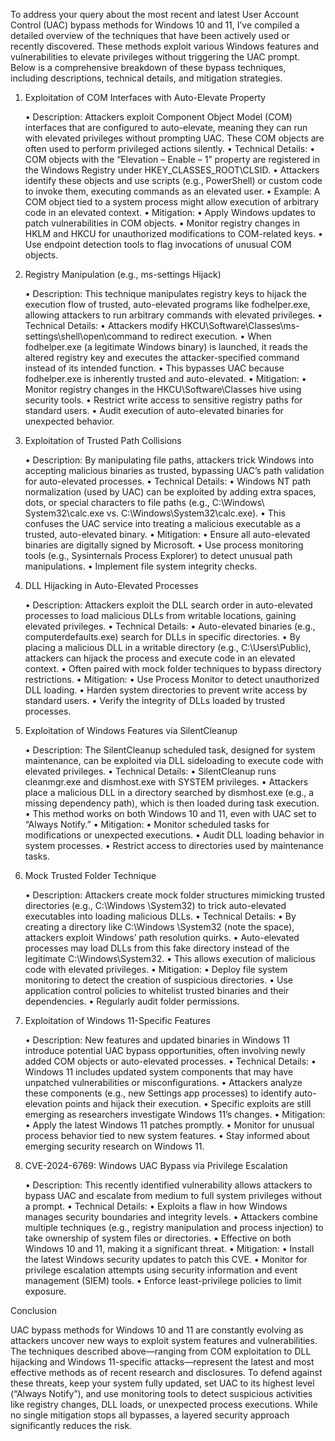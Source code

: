 To address your query about the most recent and latest User Account Control (UAC) bypass methods for Windows 10 and 11, I’ve compiled a detailed overview of the techniques that have been actively used or recently discovered. These methods exploit various Windows features and vulnerabilities to elevate privileges without triggering the UAC prompt. Below is a comprehensive breakdown of these bypass techniques, including descriptions, technical details, and mitigation strategies.

1. Exploitation of COM Interfaces with Auto-Elevate Property

	•	Description: Attackers exploit Component Object Model (COM) interfaces that are configured to auto-elevate, meaning they can run with elevated privileges without prompting UAC. These COM objects are often used to perform privileged actions silently.
	•	Technical Details:
	•	COM objects with the “Elevation – Enable – 1” property are registered in the Windows Registry under HKEY_CLASSES_ROOT\CLSID.
	•	Attackers identify these objects and use scripts (e.g., PowerShell) or custom code to invoke them, executing commands as an elevated user.
	•	Example: A COM object tied to a system process might allow execution of arbitrary code in an elevated context.
	•	Mitigation:
	•	Apply Windows updates to patch vulnerabilities in COM objects.
	•	Monitor registry changes in HKLM and HKCU for unauthorized modifications to COM-related keys.
	•	Use endpoint detection tools to flag invocations of unusual COM objects.

2. Registry Manipulation (e.g., ms-settings Hijack)

	•	Description: This technique manipulates registry keys to hijack the execution flow of trusted, auto-elevated programs like fodhelper.exe, allowing attackers to run arbitrary commands with elevated privileges.
	•	Technical Details:
	•	Attackers modify HKCU\Software\Classes\ms-settings\shell\open\command to redirect execution.
	•	When fodhelper.exe (a legitimate Windows binary) is launched, it reads the altered registry key and executes the attacker-specified command instead of its intended function.
	•	This bypasses UAC because fodhelper.exe is inherently trusted and auto-elevated.
	•	Mitigation:
	•	Monitor registry changes in the HKCU\Software\Classes hive using security tools.
	•	Restrict write access to sensitive registry paths for standard users.
	•	Audit execution of auto-elevated binaries for unexpected behavior.

3. Exploitation of Trusted Path Collisions

	•	Description: By manipulating file paths, attackers trick Windows into accepting malicious binaries as trusted, bypassing UAC’s path validation for auto-elevated processes.
	•	Technical Details:
	•	Windows NT path normalization (used by UAC) can be exploited by adding extra spaces, dots, or special characters to file paths (e.g., C:\Windows\ System32\calc.exe vs. C:\Windows\System32\calc.exe).
	•	This confuses the UAC service into treating a malicious executable as a trusted, auto-elevated binary.
	•	Mitigation:
	•	Ensure all auto-elevated binaries are digitally signed by Microsoft.
	•	Use process monitoring tools (e.g., Sysinternals Process Explorer) to detect unusual path manipulations.
	•	Implement file system integrity checks.

4. DLL Hijacking in Auto-Elevated Processes

	•	Description: Attackers exploit the DLL search order in auto-elevated processes to load malicious DLLs from writable locations, gaining elevated privileges.
	•	Technical Details:
	•	Auto-elevated binaries (e.g., computerdefaults.exe) search for DLLs in specific directories.
	•	By placing a malicious DLL in a writable directory (e.g., C:\Users\Public), attackers can hijack the process and execute code in an elevated context.
	•	Often paired with mock folder techniques to bypass directory restrictions.
	•	Mitigation:
	•	Use Process Monitor to detect unauthorized DLL loading.
	•	Harden system directories to prevent write access by standard users.
	•	Verify the integrity of DLLs loaded by trusted processes.

5. Exploitation of Windows Features via SilentCleanup

	•	Description: The SilentCleanup scheduled task, designed for system maintenance, can be exploited via DLL sideloading to execute code with elevated privileges.
	•	Technical Details:
	•	SilentCleanup runs cleanmgr.exe and dismhost.exe with SYSTEM privileges.
	•	Attackers place a malicious DLL in a directory searched by dismhost.exe (e.g., a missing dependency path), which is then loaded during task execution.
	•	This method works on both Windows 10 and 11, even with UAC set to “Always Notify.”
	•	Mitigation:
	•	Monitor scheduled tasks for modifications or unexpected executions.
	•	Audit DLL loading behavior in system processes.
	•	Restrict access to directories used by maintenance tasks.

6. Mock Trusted Folder Technique

	•	Description: Attackers create mock folder structures mimicking trusted directories (e.g., C:\Windows \System32) to trick auto-elevated executables into loading malicious DLLs.
	•	Technical Details:
	•	By creating a directory like C:\Windows \System32 (note the space), attackers exploit Windows’ path resolution quirks.
	•	Auto-elevated processes may load DLLs from this fake directory instead of the legitimate C:\Windows\System32.
	•	This allows execution of malicious code with elevated privileges.
	•	Mitigation:
	•	Deploy file system monitoring to detect the creation of suspicious directories.
	•	Use application control policies to whitelist trusted binaries and their dependencies.
	•	Regularly audit folder permissions.

7. Exploitation of Windows 11-Specific Features

	•	Description: New features and updated binaries in Windows 11 introduce potential UAC bypass opportunities, often involving newly added COM objects or auto-elevated processes.
	•	Technical Details:
	•	Windows 11 includes updated system components that may have unpatched vulnerabilities or misconfigurations.
	•	Attackers analyze these components (e.g., new Settings app processes) to identify auto-elevation points and hijack their execution.
	•	Specific exploits are still emerging as researchers investigate Windows 11’s changes.
	•	Mitigation:
	•	Apply the latest Windows 11 patches promptly.
	•	Monitor for unusual process behavior tied to new system features.
	•	Stay informed about emerging security research on Windows 11.

8. CVE-2024-6769: Windows UAC Bypass via Privilege Escalation

	•	Description: This recently identified vulnerability allows attackers to bypass UAC and escalate from medium to full system privileges without a prompt.
	•	Technical Details:
	•	Exploits a flaw in how Windows manages security boundaries and integrity levels.
	•	Attackers combine multiple techniques (e.g., registry manipulation and process injection) to take ownership of system files or directories.
	•	Effective on both Windows 10 and 11, making it a significant threat.
	•	Mitigation:
	•	Install the latest Windows security updates to patch this CVE.
	•	Monitor for privilege escalation attempts using security information and event management (SIEM) tools.
	•	Enforce least-privilege policies to limit exposure.

Conclusion

UAC bypass methods for Windows 10 and 11 are constantly evolving as attackers uncover new ways to exploit system features and vulnerabilities. The techniques described above—ranging from COM exploitation to DLL hijacking and Windows 11-specific attacks—represent the latest and most effective methods as of recent research and disclosures. To defend against these threats, keep your system fully updated, set UAC to its highest level (“Always Notify”), and use monitoring tools to detect suspicious activities like registry changes, DLL loads, or unexpected process executions. While no single mitigation stops all bypasses, a layered security approach significantly reduces the risk.